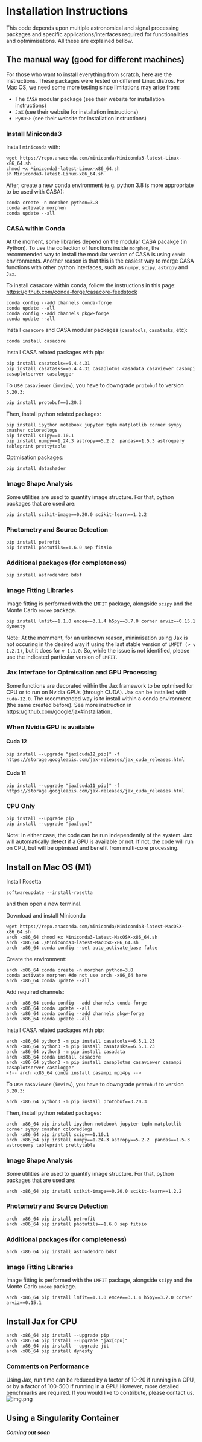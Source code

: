# Installation Instructions
This code depends upon multiple astronomical and signal processing packages and specific applications/interfaces required for functionalities and optmimisations. All these are explained bellow.

[//]: # (## Using a conda environment file)

[//]: # (***TODO***)

## The manual way (good for different machines)
For those who want to install everything from scratch, here are the instructions.
These packages were tested on different Linux distros. For Mac OS, we need some more 
testing since limitations may arise from:
   - The `CASA` modular package (see their website for installation instructions)
   - `JaX` (see their website for installation instructions)
   - `PyBDSF` (see their website for installation instructions)

### Install Miniconda3
Install `miniconda` with:
```commandline
wget https://repo.anaconda.com/miniconda/Miniconda3-latest-Linux-x86_64.sh
chmod +x Miniconda3-latest-Linux-x86_64.sh
sh Miniconda3-latest-Linux-x86_64.sh
```

<!-- https://repo.anaconda.com/miniconda/Miniconda3-latest-MacOSX-arm64.pkg -->
 
After, create a new conda environment (e.g. python 3.8 is more appropriate to be used with CASA):
```commandline
conda create -n morphen python=3.8
conda activate morphen
conda update --all
```

### CASA within Conda
At the moment, some libraries depend on the modular CASA pacakge (in Python).
To use the collection of functions inside `morphen`, the recommended way to 
install the modular version of CASA is using `conda` environments. 
Another reason is that this is the easiest way to merge CASA functions with other 
python interfaces, such as `numpy`, `scipy`, `astropy` and `Jax`. 

  


To install casacore within conda, follow the instructions in this page: 
https://github.com/conda-forge/casacore-feedstock

```commandline
conda config --add channels conda-forge
conda update --all
conda config --add channels pkgw-forge
conda update --all
```

Install `casacore` and CASA modular packages (`casatools`, `casatasks`, etc):



```commandline
conda install casacore
```


Install CASA related packages with pip:
```commandline
pip install casatools==6.4.4.31
pip install casatasks==6.4.4.31 casaplotms casadata casaviewer casampi casaplotserver casalogger
```

To use `casaviewer` (`imview`), you have to downgrade `protobuf` to version `3.20.3`:
```commandline
pip install protobuf==3.20.3
```

Then, install python related packages:
```commandline
pip install ipython notebook jupyter tqdm matplotlib corner sympy cmasher coloredlogs 
pip install scipy==1.10.1
pip install numpy==1.24.3 astropy==5.2.2  pandas==1.5.3 astroquery tableprint prettytable
```

Optmisation packages:
```commandline
pip install datashader
```

[//]: # (logging )

### Image Shape Analysis
Some utilities are used to quantify image structure. For that, python packages that are used are:
```commandline
pip install scikit-image==0.20.0 scikit-learn==1.2.2
```
### Photometry and Source Detection
```commandline
pip install petrofit
pip install photutils==1.6.0 sep fitsio
```
### Additional packages (for completeness)
```
pip install astrodendro bdsf
```

### Image Fitting Libraries
Image fitting is performed with the `LMFIT` package, alongside `scipy` and the Monte Carlo `emcee` package. 
```commandline
pip install lmfit==1.1.0 emcee==3.1.4 h5py==3.7.0 corner arviz==0.15.1 dynesty
```

Note: At the momment, for an unknown reason, minimisation using Jax is not occuring in the desired 
way if using the last stable 
version of `LMFIT (> v 1.2.1)`, but it does for `v 1.1.0`. So, while the issue is not identified, 
please use the indicated particular version of `LMFIT`.

### Jax Interface for Optmisation and GPU Processing
Some functions are decorated within the Jax framework to be optmised for CPU or to run on 
Nvidia GPUs (through CUDA).
Jax can be installed with `cuda-12.0`. The recommended way is to install within a conda 
environment (the same created before). See more instruction in https://github.com/google/jax#installation. 

### When Nvidia GPU is available
#### Cuda 12
```commandline
pip install --upgrade "jax[cuda12_pip]" -f https://storage.googleapis.com/jax-releases/jax_cuda_releases.html
```
#### Cuda 11
```commandline
pip install --upgrade "jax[cuda11_pip]" -f https://storage.googleapis.com/jax-releases/jax_cuda_releases.html
```


### CPU Only
```commandline
pip install --upgrade pip
pip install --upgrade "jax[cpu]"
```

Note: In either case, the code can be run independently of the system. Jax will automatically detect if a GPU is 
available or not. If not, the code will run on CPU, but will be optmised and benefit from multi-core processing. 

## Install on Mac OS (M1)
Install Rosetta
```commandline
softwareupdate --install-rosetta
 ```
and then open a new terminal. 

Download and install Miniconda

```commandline
wget https://repo.anaconda.com/miniconda/Miniconda3-latest-MacOSX-x86_64.sh
arch -x86_64 chmod +x Miniconda3-latest-MacOSX-x86_64.sh
arch -x86_64 ./Miniconda3-latest-MacOSX-x86_64.sh
arch -x86_64 conda config --set auto_activate_base false
```
Create the environment:
```commandline
arch -x86_64 conda create -n morphen python=3.8
conda activate morphen #do not use arch -x86_64 here
arch -x86_64 conda update --all
```

Add required channels:

```commandline
arch -x86_64 conda config --add channels conda-forge
arch -x86_64 conda update --all
arch -x86_64 conda config --add channels pkgw-forge
arch -x86_64 conda update --all
```

Install CASA related packages with pip:
```commandline
arch -x86_64 python3 -m pip install casatools==6.5.1.23
arch -x86_64 python3 -m pip install casatasks==6.5.1.23
arch -x86_64 python3 -m pip install casadata
arch -x86_64 conda install casacore
arch -x86_64 python3 -m pip install casaplotms casaviewer casampi casaplotserver casalogger
<!-- arch -x86_64 conda install casampi mpi4py -->
```

To use `casaviewer` (`imview`), you have to downgrade `protobuf` to version `3.20.3`:
```commandline
arch -x86_64 python3 -m pip install protobuf==3.20.3
```

Then, install python related packages:
```commandline
arch -x86_64 pip install ipython notebook jupyter tqdm matplotlib corner sympy cmasher coloredlogs 
arch -x86_64 pip install scipy==1.10.1
arch -x86_64 pip install numpy==1.24.3 astropy==5.2.2  pandas==1.5.3 astroquery tableprint prettytable
```


### Image Shape Analysis
Some utilities are used to quantify image structure. For that, python packages that are used are:
```commandline
arch -x86_64 pip install scikit-image==0.20.0 scikit-learn==1.2.2
```
### Photometry and Source Detection
```commandline
arch -x86_64 pip install petrofit
arch -x86_64 pip install photutils==1.6.0 sep fitsio
```
### Additional packages (for completeness)
```
arch -x86_64 pip install astrodendro bdsf
```

### Image Fitting Libraries
Image fitting is performed with the `LMFIT` package, alongside `scipy` and the Monte Carlo `emcee` package. 
```commandline
arch -x86_64 pip install lmfit==1.1.0 emcee==3.1.4 h5py==3.7.0 corner arviz==0.15.1
```
## Install Jax for CPU

```
arch -x86_64 pip install --upgrade pip
arch -x86_64 pip install --upgrade "jax[cpu]"
arch -x86_64 pip install --upgrade jit
arch -x86_64 pip install dynesty
```



### Comments on Performance
Using Jax, run time can be reduced by a factor of 10-20 if running in a CPU, or by a factor of 100-500 if running in a GPU!
However, more detailed benchmarks are required. If you would like to contribute, please contact us. 
![img.png](img.png)

## Using a Singularity Container
***Coming out soon***

[//]: # (We provide a definition file and a pre-build singularity container with all dependencies )

[//]: # (installed. )

[//]: # ()
[//]: # (Notes: )

[//]: # (1. The GPU implementation of JAX was not tested in this container. The definition )

[//]: # (file will install JAX with CPU support.)

[//]: # (2. In the definition file, the option to build `wsclean` with GPU support may not work in )

[//]: # (   a different system that I am using.  )

[//]: # (2. The CASA viewer application &#40;`imview` from `casaviewer`&#41;, is )

[//]: # (   not working due to a `fusermount` issue.)



